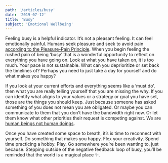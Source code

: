 ```yaml
---
path: '/articles/busy'
date: '2019-07-12'
title: 'Busy'
subject: 'Emotional Wellbeing'
---
```


Feeling busy is a helpful indicator.  It’s not a pleasant feeling.  It can feel emotionally painful.  Humans seek pleasure and seek to avoid pain [according to the Pleasure-Pain Principle](http://changingminds.org/disciplines/psychoanalysis/concepts/pleasure_pain.htm).  When you begin feeling the rushed pain of being ‘busy’ that is a wonderful opportunity to reflect on everything you have going on.  Look at what you have taken on, it is too much.  Your pace is not sustainable.  What can you deprioritize or set back the timelines of?  Perhaps you need to just take a day for yourself and do what makes you happy?

If you look at your current efforts and everything seems like a ‘must do’, then what you are really telling yourself that you are missing the why.  If you can identify what aligns to your values or a strategy or goal you have set, those are the things you should keep.  Just because someone has asked something of you does not mean you are obligated.  Or maybe you can communicate to them that you don’t have the bandwidth right now.  Or let them know what other priorities their request is competing against.  We are [human beings not human doings](https://www.practiceofthepractice.com/human-being-vs-human-doing/).

Once you have created some space to breath, it’s is time to reconnect with yourself.  Do something that makes you happy.  Flex your creativity.  Spend time practicing a hobby.  Play.  Go somewhere you’re been wanting to, just because.  Stepping outside of the negative feedback loop of busy, you’ll be reminded that the world is a magical place ✨.